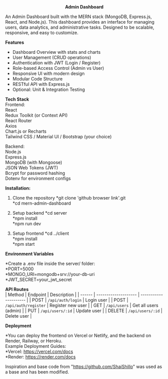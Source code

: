 <div align="center"><b>Admin Dashboard</b></div>
 
An Admin Dashboard built with the MERN stack (MongoDB, Express.js, React, and Node.js). 
This dashboard provides an interface for managing users, data analytics, and administrative tasks. 
Designed to be scalable, responsive, and easy to customize.

**Features**

* Dashboard Overview with stats and charts
* User Management (CRUD operations)
* Authentication with JWT (Login / Register)
* Role-based Access Control (Admin vs User)
* Responsive UI with modern design
* Modular Code Structure
* RESTful API with Express.js
* Optional: Unit & Integration Testing

**Tech Stack**    
Frontend:  
React  
Redux Toolkit (or Context API)  
React Router  
Axios  
Chart.js or Recharts  
Tailwind CSS / Material UI / Bootstrap (your choice)  

Backend:  
Node.js  
Express.js  
MongoDB (with Mongoose)  
JSON Web Tokens (JWT)  
Bcrypt for password hashing  
Dotenv for environment configs  

**Installation:**  

1. Clone the repository
*git clone 'github browser link'.git  
*cd mern-admin-dashboard  

2. Setup backend
*cd server  
*npm install  
*npm run dev  

3. Setup frontend
*cd ../client  
*npm install  
*npm start
 

**Environment Variables**   

*Create a .env file inside the server/ folder:  
*PORT=5000  
*MONGO_URI=mongodb+srv://your-db-uri  
*JWT_SECRET=your_jwt_secret    


**API Routes**  
| Method | Endpoint             | Description           |
| ------ | -------------------- | --------------------- |
| POST   | `/api/auth/login`    | Login user            |
| POST   | `/api/auth/register` | Register new user     |
| GET    | `/api/users`         | Get all users (admin) |
| PUT    | `/api/users/:id`     | Update user           |
| DELETE | `/api/users/:id`     | Delete user           |

  
**Deployment**  

*You can deploy the frontend on Vercel or Netlify, and the backend on Render, Railway, or Heroku.  
Example Deployment Guides:  
*Vercel: https://vercel.com/docs  
*Render: https://render.com/docs  

Inspiration and base code from "https://github.com/ShaiShillo" was used as a base and has been modified.
